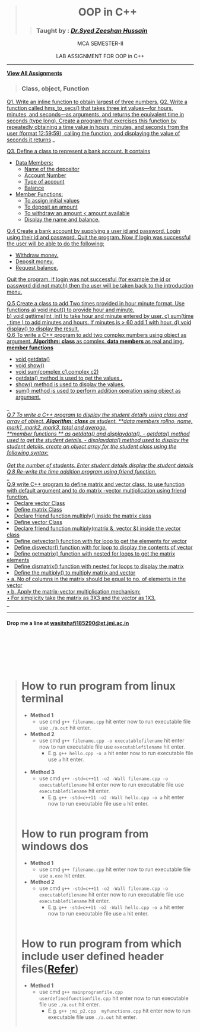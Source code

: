 
># <div align="center">**OOP in C++**</div>
>> ### Taught by : _[Dr.Syed Zeeshan Hussain](https://www.jmi.ac.in/computerscience/faculty-members/Dr_Syed_Zeeshan_Hussain-2203 "See Profile")_

<div align="center">MCA SEMESTER-II</div>
<br/>

<div align="center">LAB ASSIGNMENT FOR OOP in C++</div>

***

**[View All Assignments](https://github.com/wasitshafi/JMI-MCA/tree/master/II-sem/C%2B%2B/Assignments)**

> ### Class, object, Function

[Q1. Write an inline function to obtain largest of three numbers.](Assignments/Assig.%20I/jmi_p1.cpp "View Code")
[Q2. Write a function called hms_to_secs() that takes three int values—for hours, minutes, and seconds—as arguments, and returns the equivalent time in seconds (type long). Create a program that exercises this function by repeatedly obtaining a time value in hours, minutes, and seconds from the user (format 12:59:59), calling the function, and displaying the value of seconds it returns](Assignments/Assig.%20I/jmi_p2.cpp "View Code")
_<a href= "Assignments/Assig.%20I/jmi_p3.cpp" title = "View Code"><div>Q3. Define a class to represent a bank account. It contains
  + Data Members:
    - Name of the depositor 
    - Account Number 
    - Type of account 
    - Balance 
  + Member Functions: 
    - To assign initial values 
    - To deposit an amount 
    - To withdraw an amount < amount available 
    - Display the name and balance.
    </div></a>
<a href= "Assignments/Assig.%20I/jmi_p4.cpp" title = "View Code"><div>Q.4  Create a bank account by supplying a user id and password. 
Login using their id and password. 
Quit the program. 
Now if login was successful the user will be able to do the following: 
- Withdraw money. 
- Deposit money. 
- Request balance.

Quit the program.
If login was not successful (for example the id or password did not match) then the user will be taken back to the introduction menu. </div></a>
<a href= "Assignments/Assig.%20I/jmi_p5.cpp" title = "View Code"><div>Q.5 Create a class to add Two times provided in hour minute format. Use functions
a) void input() to provide hour and minute.  
b) void gettime(int ,int) to take hour and minute entered by user. 
c) sum(time <oj>, time <ob> )  to add minutes and hours. If minutes is > 60 add 1 with hour.
d) void display()   to display the result. </div></a>
<a href= "Assignments/Assig.%20I/jmi_p6.cpp" title = "View Code"><div>Q.6 To write a C++ program to add two complex numbers using object as argument.
**Algorithm:**
**class** as complex. 
**data members** as real and img. 
**member functions** 
   - void getdata()  
   - void show()  
   - void sum(complex c1,complex c2)  
   - getdata() method is used to get the values . 
   - show() method is used to display the values. 
   - sum() method is used to perform addition operation using object as argument. </div></a>_
_<a href= "Assignments/Assig.%20I/jmi_p7.cpp" title = "View Code"><div>Q.7 To write a C++ program to display the student details using class and array of object. 
**Algorithm:**
**class** as student. 
**data members rollno, name, mark1, mark2, mark3, total and average.  
**member functions ** as getdata() and displaydata(). 
            - getdata() method used to get the  student details. 
            - displaydata() method used to display the student details. 
create an object array for the student class using the following  syntax:
<br/><br/>
           Get the number of students. 
           Enter student details 
           display the student details  </div></a>_
_<a href= "Assignments/Assig.%20I/jmi_p8.cpp" title = "View Code"><div>Q.8 Re-write the time addition program using friend function.</div></a>_
_<a href= "Assignments/Assig.%20I/jmi_p9.cpp" title = "View Code"><div>Q.9  write C++ program to define matrix and vector class, to use function with default argument and to do matrix -vector  multiplication using friend function.
- Declare vector Class 
- Define matrix Class
- Declare friend function multiply() inside the matrix class  
- Define vector Class  
- Declare friend function multiply(matrix &, vector &) inside the vector class  
- Define getvector() function with for loop to get the elements for vector  
- Define disvector() function with for loop to display the contents of vector  
- Define getmatrix() function with nested for loops to get the matrix elements  
- Define dismatrix() function with nested for loops to display the matrix  
- Define the multiply() to multiply matrix and vector<br/>
    • a. No of columns in the matrix should be equal to no. of elements in the vector<br/>
    • b. Apply the matrix-vector multiplication mechanism:<br/>
    • For simplicity take the matrix as 3X3 and the vector as 1X3. </div></a>_
<hr/>


#### **Drop me a line at** <wasitshafi185290@st.jmi.ac.in>
<!-- Template 
Q#.   _[](Assignments/Assig.%20I "View Code")_
-->





















<br/><br/><br/>
---
> # How to run program from linux terminal
>  - **Method 1**
>    - use cmd ``g++ filename.cpp`` hit enter now to run executable file use ``./a.out`` hit enter.
>  - **Method 2**
>    - use cmd ``g++ filename.cpp -o executablefilename`` hit enter now to run executable file use ``executablefilename`` hit enter.
>       - E.g. ``g++ hello.cpp -o a`` hit enter now to run executable file use ``a`` hit enter.
<br/><br/>
>  - **Method 3**
>    - use cmd ``g++ -std=c++11 -o2 -Wall filename.cpp -o executablefilename`` hit enter now to run executable file use ``executablefilename`` hit enter.
>       - E.g. ``g++ -std=c++11 -o2 -Wall hello.cpp -o a`` hit enter now to run executable file use ``a`` hit enter.
<br/><br/>
> # How to run program from windows dos
>  - **Method 1**
>    - use cmd ``g++ filename.cpp`` hit enter now to run executable file use ``a.exe`` hit enter.
>  - **Method 2**
>    - use cmd ``g++ -std=c++11 -o2 -Wall filename.cpp -o executablefilename`` hit enter now to run executable file use ``executablefilename`` hit enter.
>       - E.g. ``g++ -std=c++11 -o2 -Wall hello.cpp -o a`` hit enter now to run executable file use ``a`` hit enter.
<br/><br/>
> # How to run program from which include user defined header files([Refer](https://github.com/wasitshafi/JMI-MCA/blob/master/II-sem/c%2B%2B/Assignments/Assig.%20IV/jmi_p2.cpp))
>  - **Method 1**
>    - use cmd ``g++ mainprogramfile.cpp userdefinedfunctionfile.cpp`` hit enter now to run executable file use ``./a.out`` hit enter.
>       - E.g. ``g++ jmi_p2.cpp  myfunctions.cpp`` hit enter now to run executable file use ``./a.out`` hit enter.
<br/><br/>
